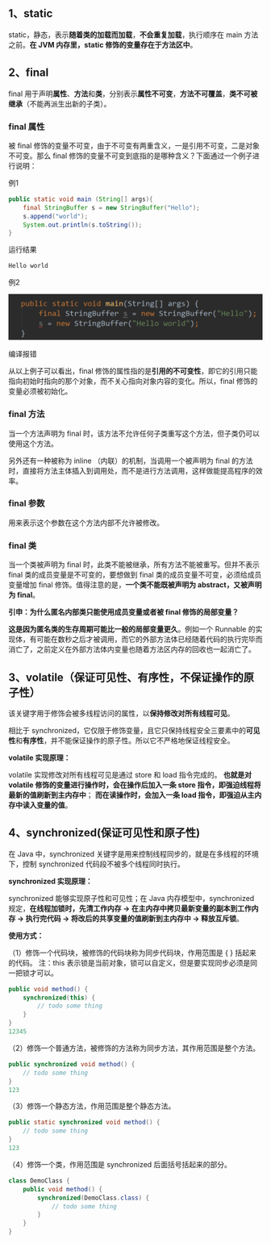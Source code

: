 ## 1、static

static，静态，表示**随着类的加载而加载**，**不会重复加载**，执行顺序在 main 方法之前。**在 JVM 内存里，static 修饰的变量存在于方法区中**。

## 2、final

final 用于声明**属性**、**方法**和**类**，分别表示**属性不可变**，**方法不可覆盖**，**类不可被继承**（不能再派生出新的子类）。

### final 属性

被 final 修饰的变量不可变，由于不可变有两重含义，一是引用不可变，二是对象不可变。那么 final 修饰的变量不可变到底指的是哪种含义？下面通过一个例子进行说明：

例1

```java
public static void main (String[] args){
    final StringBuffer s = new StringBuffer("Hello");
    s.append("world");
    System.out.println(s.toString());
}
```



运行结果

```java
Hello world
```

例2

![image-20210222125254571](.\typora-user-images\image-20210222125254571.png)

 编译报错

从以上例子可以看出，final 修饰的属性指的是**引用的不可变性**，即它的引用只能指向初始时指向的那个对象，而不关心指向对象内容的变化。所以，final 修饰的变量必须被初始化。

### final 方法

当一个方法声明为 final 时，该方法不允许任何子类重写这个方法，但子类仍可以使用这个方法。

另外还有一种被称为 inline （内联）的机制，当调用一个被声明为 final 的方法时，直接将方法主体插入到调用处，而不是进行方法调用，这样做能提高程序的效率。

### final 参数

用来表示这个参数在这个方法内部不允许被修改。

### final 类

当一个类被声明为 final 时，此类不能被继承，所有方法不能被重写。但并不表示 final 类的成员变量是不可变的，要想做到 final 类的成员变量不可变，必须给成员变量增加 final 修饰。值得注意的是，**一个类不能既被声明为 abstract，又被声明为 final**。

**引申：为什么匿名内部类只能使用成员变量或者被 final 修饰的局部变量？**

**这是因为匿名类的生存周期可能比一般的局部变量更久**。例如一个 Runnable 的实现体，有可能在数秒之后才被调用，而它的外部方法体已经随着代码的执行完毕而消亡了，之前定义在外部方法体内变量也随着方法区内存的回收也一起消亡了。



## 3、volatile（保证可见性、有序性，不保证操作的原子性）

该关键字用于修饰会被多线程访问的属性，以**保持修改对所有线程可见**。

相比于 synchronized，它仅限于修饰变量，且它只保持线程安全三要素中的**可见性**和**有序性**，并不能保证操作的原子性。所以它不严格地保证线程安全。

**volatile 实现原理：**

volatile 实现修改对所有线程可见是通过 store 和 load 指令完成的。
 **也就是对 volatile 修饰的变量进行操作时，会在操作后加入一条 store 指令，即强迫线程将最新的值刷新到主内存中**；
 **而在读操作时，会加入一条 load 指令，即强迫从主内存中读入变量的值**。

## 4、synchronized(保证可见性和原子性)

在 Java 中，synchronized 关键字是用来控制线程同步的，就是在多线程的环境下，控制 synchronized 代码段不被多个线程同时执行。

**synchronized 实现原理：**

synchronized 能够实现原子性和可见性；在 Java 内存模型中，synchronized 规定，**在线程加锁时，先清工作内存 → 在主内存中拷贝最新变量的副本到工作内存 → 执行完代码 → 将改后的共享变量的值刷新到主内存中 → 释放互斥锁**。

**使用方式：**

（1）修饰一个代码块，被修饰的代码块称为同步代码块，作用范围是 { } 括起来的代码。
 注：this 表示锁是当前对象，锁可以自定义，但是要实现同步必须是同一把锁才可以。

```java
public void method() {
	synchronized(this) {
		// todo some thing
	}
}
12345
```

（2）修饰一个普通方法，被修饰的方法称为同步方法，其作用范围是整个方法。

```java
public synchronized void method() {
	// todo some thing
}
123
```

（3）修饰一个静态方法，作用范围是整个静态方法。

```java
public static synchronized void method() {
	// todo some thing
}
123
```

（4）修饰一个类，作用范围是 synchronized 后面括号括起来的部分。

```java
class DemoClass {
	public void method() {
		synchronized(DemoClass.class) {
			// todo some thing
		}
	}
}
```